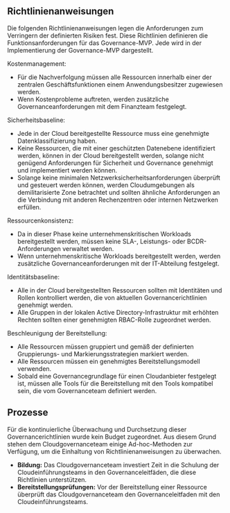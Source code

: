 <!-- TEMPLATE FILE - DO NOT ADD METADATA -->
<!-- markdownlint-disable MD002 MD041 -->

## <a name="policy-statements"></a>Richtlinienanweisungen

Die folgenden Richtlinienanweisungen legen die Anforderungen zum Verringern der definierten Risiken fest. Diese Richtlinien definieren die Funktionsanforderungen für das Governance-MVP. Jede wird in der Implementierung der Governance-MVP dargestellt.

Kostenmanagement:

- Für die Nachverfolgung müssen alle Ressourcen innerhalb einer der zentralen Geschäftsfunktionen einem Anwendungsbesitzer zugewiesen werden.
- Wenn Kostenprobleme auftreten, werden zusätzliche Governanceanforderungen mit dem Finanzteam festgelegt.

Sicherheitsbaseline:

- Jede in der Cloud bereitgestellte Ressource muss eine genehmigte Datenklassifizierung haben.
- Keine Ressourcen, die mit einer geschützten Datenebene identifiziert werden, können in der Cloud bereitgestellt werden, solange nicht genügend Anforderungen für Sicherheit und Governance genehmigt und implementiert werden können.
- Solange keine minimalen Netzwerksicherheitsanforderungen überprüft und gesteuert werden können, werden Cloudumgebungen als demilitarisierte Zone betrachtet und sollten ähnliche Anforderungen an die Verbindung mit anderen Rechenzentren oder internen Netzwerken erfüllen.

Ressourcenkonsistenz:

- Da in dieser Phase keine unternehmenskritischen Workloads bereitgestellt werden, müssen keine SLA-, Leistungs- oder BCDR-Anforderungen verwaltet werden.
- Wenn unternehmenskritische Workloads bereitgestellt werden, werden zusätzliche Governanceanforderungen mit der IT-Abteilung festgelegt.

Identitätsbaseline:

- Alle in der Cloud bereitgestellten Ressourcen sollten mit Identitäten und Rollen kontrolliert werden, die von aktuellen Governancerichtlinien genehmigt werden.
- Alle Gruppen in der lokalen Active Directory-Infrastruktur mit erhöhten Rechten sollten einer genehmigten RBAC-Rolle zugeordnet werden.

Beschleunigung der Bereitstellung:

- Alle Ressourcen müssen gruppiert und gemäß der definierten Gruppierungs- und Markierungsstrategien markiert werden.
- Alle Ressourcen müssen ein genehmigtes Bereitstellungsmodell verwenden.
- Sobald eine Governancegrundlage für einen Cloudanbieter festgelegt ist, müssen alle Tools für die Bereitstellung mit den Tools kompatibel sein, die vom Governanceteam definiert werden.

## <a name="processes"></a>Prozesse

Für die kontinuierliche Überwachung und Durchsetzung dieser Governancerichtlinien wurde kein Budget zugeordnet. Aus diesem Grund stehen dem Cloudgovernanceteam einige Ad-hoc-Methoden zur Verfügung, um die Einhaltung von Richtlinienanweisungen zu überwachen.

- **Bildung:** Das Cloudgovernanceteam investiert Zeit in die Schulung der Cloudeinführungsteams in den Governanceleitfäden, die diese Richtlinien unterstützen.
- **Bereitstellungsprüfungen:** Vor der Bereitstellung einer Ressource überprüft das Cloudgovernanceteam den Governanceleitfaden mit den Cloudeinführungsteams.
